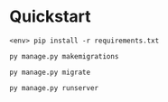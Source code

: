 # Quickstart



```
<env> pip install -r requirements.txt
```

```
py manage.py makemigrations
```

```
py manage.py migrate
```

```
py manage.py runserver
```
